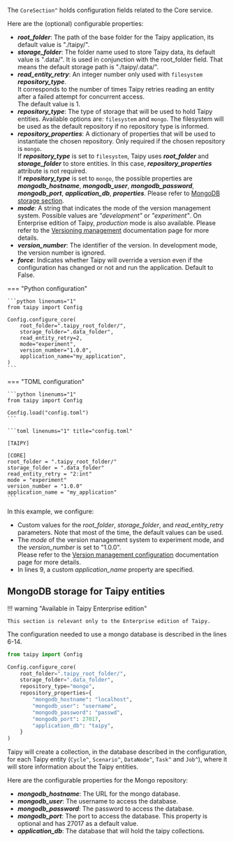 The `CoreSection^` holds configuration fields related to the Core service.

Here are the (optional) configurable properties:

- _**root_folder**_: The path of the base folder for the Taipy application, its default value is
    "./taipy/".
- _**storage_folder**_: The folder name used to store Taipy data, its default value is ".data/".
    It is used in conjunction with the root_folder field. That means the default storage path is
    "./taipy/.data/".
- _**read_entity_retry**_: An integer number only used with `filesystem` _**repository_type**_. <br>
    It corresponds to the number of times Taipy retries reading an entity after a failed attempt
    for concurrent access. <br>
    The default value is 1.
- _**repository_type**_: The type of storage that will be used to hold Taipy entities. Available
    options are: `filesystem` and `mongo`. The filesystem will be used as the default
    repository if no repository type is informed.
- _**repository_properties**_: A dictionary of properties that will be used to instantiate the
    chosen repository. Only required if the chosen repository is `mongo`.</br>
    If _**repository_type**_ is set to `filesystem`, Taipy uses _**root_folder**_ and
    _**storage_folder**_ to store entities. In this case, _**repository_properties**_ attribute
    is not required.</br>
    If _**repository_type**_ is set to `mongo`, the possible properties are
    _**mongodb_hostname**_, _**mongodb_user**_, _**mongodb_password**_, _**mongodb_port**_,
    _**application_db**_, _**properties**_. Please refer to
    [MongoDB storage section](core-config.md#mongodb-storage-for-taipy-entities).
- _**mode**_: A string that indicates the mode of the version management system.
    Possible values are *"development"* or *"experiment"*. On Enterprise edition of Taipy,
    *production* mode is also available. Please refer to the
    [Versioning management](../versioning/index.md) documentation page for more details.
- _**version_number**_: The identifier of the version. In development mode, the version number
    is ignored.
- _**force**_: Indicates whether Taipy will override a version even if the configuration has
    changed or not and run the application. Default to False.

=== "Python configuration"

    ```python linenums="1"
    from taipy import Config

    Config.configure_core(
        root_folder=".taipy_root_folder/",
        storage_folder=".data_folder",
        read_entity_retry=2,
        mode="experiment",
        version_number="1.0.0",
        application_name="my_application",
    )
    ```

=== "TOML configuration"

    ```python linenums="1"
    from taipy import Config

    Config.load("config.toml")
    ```

    ```toml linenums="1" title="config.toml"

    [TAIPY]

    [CORE]
    root_folder = ".taipy_root_folder/"
    storage_folder = ".data_folder"
    read_entity_retry = "2:int"
    mode = "experiment"
    version_number = "1.0.0"
    application_name = "my_application"
    ```

In this example, we configure:

  - Custom values for the *root_folder*, *storage_folder*, and *read_entity_retry* parameters.
      Note that most of the time, the default values can be used.
  - The *mode* of the version management system to experiment mode, and the *version_number* is
      set to "1.0.0".</br>
      Please refer to the [Version management configuration](../../userman/configuration/core-config.md)
      documentation page for more details.
  - In lines 9, a custom *application_name* property are specified.

## MongoDB storage for Taipy entities

!!! warning "Available in Taipy Enterprise edition"

    This section is relevant only to the Enterprise edition of Taipy.

The configuration needed to use a mongo database is described in the lines 6-14.

```python linenums="1"
from taipy import Config

Config.configure_core(
    root_folder=".taipy_root_folder/",
    storage_folder=".data_folder",
    repository_type="mongo",
    repository_properties={
        "mongodb_hostname": "localhost",
        "mongodb_user": "username",
        "mongodb_password": "passwd",
        "mongodb_port": 27017,
        "application_db": "taipy",
    }
)
```

Taipy will create a collection, in the database described in the configuration, for each Taipy
entity (`Cycle^`, `Scenario^`, `DataNode^`, `Task^` and `Job^`), where it will store information
about the Taipy entities.

Here are the configurable properties for the Mongo repository:

  - _**mongodb_hostname**_: The URL for the mongo database.
  - _**mongodb_user**_: The username to access the database.
  - _**mongodb_password**_: The password to access the database.
  - _**mongodb_port**_: The port to access the database. This property is optional and has 27017
      as a default value.
  - _**application_db**_: The database that will hold the taipy collections.
